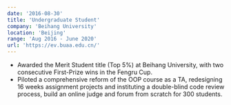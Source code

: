 ```yaml
---
date: '2016-08-30'
title: 'Undergraduate Student'
company: 'Beihang University'
location: 'Beijing'
range: 'Aug 2016 - June 2020'
url: 'https://ev.buaa.edu.cn/'
---
```


- Awarded the Merit Student title (Top 5%) at Beihang University, with two consecutive First-Prize wins in the Fengru Cup.
- Piloted a comprehensive reform of the OOP course as a TA, redesigning 16 weeks assignment projects and instituting a double-blind code review process, build an online judge and forum from scratch for 300 students.
